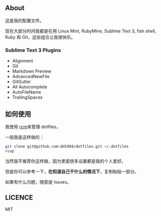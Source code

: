## About
这是我的配置文件。

现在大部分时间我都是在用 Linux Mint, RubyMine, Sublime Text 3,
fish shell, Ruby 和 Git，这些组合让我很快乐。

### Sublime Text 3 Plugins
* Alignment
* Git
* Markdown Preview
* Advanced​New​File
* GitGutter
* All Autocomplete
* AutoFileName
* Trailing​Spaces


## 如何使用
我使用 [rcm](https://github.com/thoughtbot/rcm)来管理 dotfiles，

一般我是这样做的：

```bash
git clone git@github.com:dd1994/dotfiles.git ~/.dotfiles
rcup
```

当然我不推荐你这样做，因为里面很多设置都是我的个人爱好。

但是你可以参考一下，**在知道自己干什么的情况下**，复制粘贴一部分。

如果有什么问题，随意提 Issues。


## LICENCE
MIT
